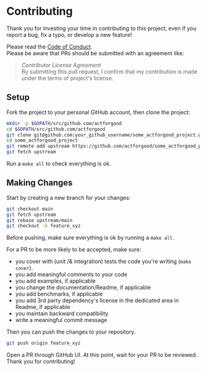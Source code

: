 # Contributing

Thank you for investing your time in contributing to this project, even if you report a bug, fix a typo, or develop a new feature!  

Please read the [Code of Conduct](https://raw.githubusercontent.com/actforgood/.github/main/CODE_OF_CONDUCT.md).  
Please be aware that PRs should be submitted with an agreement like:
> *Contributor License Agreement*  
> By submitting this pull request, I confirm that my contribution is made under the terms of project's license.


## Setup
Fork the project to your personal GitHub account, then clone the project:
```bash
mkdir -p $GOPATH/src/github.com/actforgood
cd $GOPATH/src/github.com/actforgood
git clone git@github.com:your_github_username/some_actforgood_project.git
cd some_actforgood_project
git remote add upstream https://github.com/actforgood/some_actforgood_project.git
git fetch upstream
```

Run a `make all` to check everything is ok.

## Making Changes

Start by creating a new branch for your changes:

```bash
git checkout main
git fetch upstream
git rebase upstream/main
git checkout -b feature_xyz
```

Before pushing, make sure everything is ok by running a `make all`.

For a PR to be more likely to be accepted, make sure:
- you cover with (unit /& integration) tests the code you're writing (`make cover`).
- you add meaningful comments to your code
- you add examples, if applicable
- you change the documentation/Readme, if applicable
- you add benchmarks, if applicable
- you add 3rd party dependency's license in the dedicated area in Readme, if applicable
- you maintain backward compatibility
- write a meaningful commit message

Then you can push the changes to your repository.
```bash
git push origin feature_xyz
```

Open a PR through GitHub UI. At this point, wait for your PR to be reviewed.  
Thank you for contributing!  